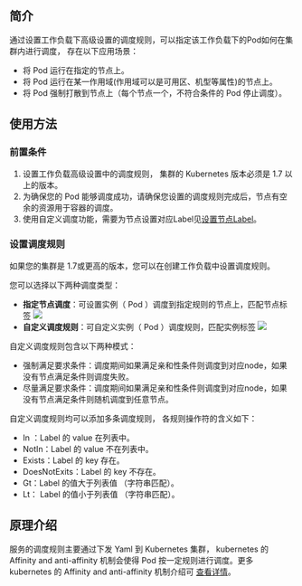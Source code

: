 ## 简介
通过设置工作负载下高级设置的调度规则，可以指定该工作负载下的Pod如何在集群内进行调度， 存在以下应用场景：
- 将 Pod  运行在指定的节点上。
- 将 Pod  运行在某一作用域(作用域可以是可用区、机型等属性)的节点上。
- 将 Pod  强制打散到节点上（每个节点一个，不符合条件的 Pod 停止调度）。


## 使用方法
### 前置条件
1. 设置工作负载高级设置中的调度规则， 集群的 Kubernetes 版本必须是 1.7 以上的版本。
2. 为确保您的 Pod 能够调度成功，请确保您设置的调度规则完成后，节点有空余的资源用于容器的调度。
3. 使用自定义调度功能，需要为节点设置对应Label见[设置节点Label](待补充)。

### 设置调度规则
如果您的集群是 1.7或更高的版本，您可以在创建工作负载中设置调度规则。

您可以选择以下两种调度类型：
- **指定节点调度**：可设置实例（ Pod ）调度到指定规则的节点上，匹配节点标签
![][1]
- **自定义调度规则**：可自定义实例（ Pod ）调度规则，匹配实例标签
![][2]

自定义调度规则包含以下两种模式：
- 强制满足要求条件：调度期间如果满足亲和性条件则调度到对应node，如果没有节点满足条件则调度失败。
- 尽量满足要求条件：调度期间如果满足亲和性条件则调度到对应node，如果没有节点满足条件则随机调度到任意节点。


自定义调度规则均可以添加多条调度规则， 各规则操作符的含义如下：
- In ：Label 的 value 在列表中。
- NotIn：Label 的 value 不在列表中。
- Exists：Label 的 key 存在。
- DoesNotExits：Label 的 key 不存在。
- Gt：Label 的值大于列表值 （字符串匹配）。
- Lt： Label 的值小于列表值 （字符串匹配）。



## 原理介绍
服务的调度规则主要通过下发 Yaml 到 Kubernetes 集群， kubernetes 的 Affinity and anti-affinity 机制会使得 Pod 按一定规则进行调度。更多 kubernetes 的 Affinity and anti-affinity 机制介绍可 [查看详情](https://kubernetes.io/docs/concepts/configuration/assign-Pod-node/)。

[1]:https://main.qcloudimg.com/raw/87819e2735fa53456760504f5ca449b3.png
[2]:https://main.qcloudimg.com/raw/bfad5148d1f4ef680848bdd34a619c68.png
